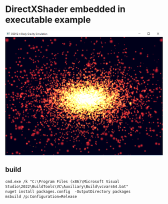 

# DirectXShader embedded in executable example
![nBodyGravity GUI](D3D12nBodyGravity.png)

## build 
```
cmd.exe /k "C:\Program Files (x86)\Microsoft Visual Studio\2022\BuildTools\VC\Auxiliary\Build\vcvars64.bat"
nuget install packages.config  -OutputDirectory packages
msbuild /p:Configuration=Release
```